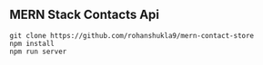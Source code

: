 ## MERN Stack Contacts Api

```
git clone https://github.com/rohanshukla9/mern-contact-store
npm install
npm run server
```
